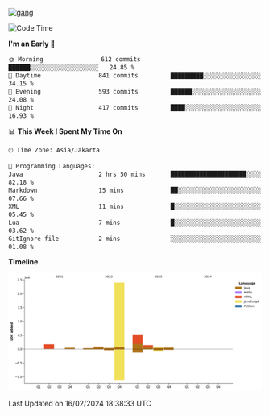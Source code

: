 <!-- [<img src='https://dev.karakun.com/assets/posts/2018-09-16-jc-java-article/3duke_suspects.jpg' alt='java'>](https://github.com/yeahbutstill) -->
[<img src='https://asset-2.tstatic.net/tribunnewswiki/foto/bank/images/Mozart.jpg' alt='gang'>](https://github.com/yeahbutstill)

<!--START_SECTION:waka-->
![Code Time](http://img.shields.io/badge/Code%20Time-2%2C627%20hrs%2044%20mins-blue)

**I'm an Early 🐤** 

```text
🌞 Morning                612 commits         ██████░░░░░░░░░░░░░░░░░░░   24.85 % 
🌆 Daytime                841 commits         █████████░░░░░░░░░░░░░░░░   34.15 % 
🌃 Evening                593 commits         ██████░░░░░░░░░░░░░░░░░░░   24.08 % 
🌙 Night                  417 commits         ████░░░░░░░░░░░░░░░░░░░░░   16.93 % 
```


📊 **This Week I Spent My Time On** 

```text
🕑︎ Time Zone: Asia/Jakarta

💬 Programming Languages: 
Java                     2 hrs 50 mins       █████████████████████░░░░   82.18 % 
Markdown                 15 mins             ██░░░░░░░░░░░░░░░░░░░░░░░   07.66 % 
XML                      11 mins             █░░░░░░░░░░░░░░░░░░░░░░░░   05.45 % 
Lua                      7 mins              █░░░░░░░░░░░░░░░░░░░░░░░░   03.62 % 
GitIgnore file           2 mins              ░░░░░░░░░░░░░░░░░░░░░░░░░   01.08 % 
```

**Timeline**

![Lines of Code chart](https://raw.githubusercontent.com/yeahbutstill/yeahbutstill/main/assets/bar_graph.png)


 Last Updated on 16/02/2024 18:38:33 UTC
<!--END_SECTION:waka-->
